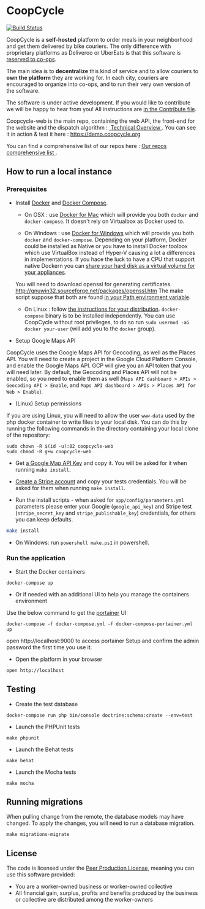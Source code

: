 CoopCycle
=========

[![Build Status](https://travis-ci.org/coopcycle/coopcycle-web.svg?branch=master)](https://travis-ci.org/coopcycle/coopcycle-web)

CoopCycle is a **self-hosted** platform to order meals in your neighborhood and get them delivered by bike couriers. The only difference with proprietary platforms as Deliveroo or UberEats is that this software is [reserved to co-ops](#license).

The main idea is to **decentralize** this kind of service and to allow couriers to **own the platform** they are working for.
In each city, couriers are encouraged to organize into co-ops, and to run their very own version of the software.

The software is under active development. If you would like to contribute we will be happy to hear from you! All instructions are [in the Contribute file](CONTRIBUTING.md).

Coopcycle-web is the main repo, containing the web API, the front-end for the website and the dispatch algorithm : [ Technical Overview ](https://github.com/coopcycle/coopcycle-web/wiki/Technical-Overview). You can see it in action & test it here : https://demo.coopcycle.org

You can find a comprehensive list of our repos here : [ Our repos comprehensive list ](https://github.com/coopcycle/coopcycle-web/wiki/Our-repos-comprehensive-list).

How to run a local instance
--------------

### Prerequisites

* Install [Docker](https://www.docker.com/) and [Docker Compose](https://docs.docker.com/compose/install).

    - On OSX : use [Docker for Mac](https://www.docker.com/docker-mac) which will provide you both `docker` and `docker-compose`. It doesn't rely on Virtualbox as Docker used to.

    - On Windows : use [Docker for Windows](https://www.docker.com/docker-windows) which will provide you both `docker` and `docker-compose`. Depending on your platform, Docker could be installed as Native or you have to install Docker toolbox which use VirtualBox instead of Hyper-V causing a lot a differences in implementations. If you hace the luck to have a CPU that support native Dockern you can [share your hard disk as a virtual volume for your appliances](https://blogs.msdn.microsoft.com/stevelasker/2016/06/14/configuring-docker-for-windows-volumes/).

    You will need to download openssl for generating certificates.
    http://gnuwin32.sourceforge.net/packages/openssl.htm
    The make script suppose that both are found [in your Path environment variable](https://www.computerhope.com/issues/ch000549.htm).

    - On Linux : follow [the instructions for your distribution](https://docs.docker.com/engine/installation/). `docker-compose` binary is to be installed independently. You can use CoopCycle without root privileges, to do so run `sudo usermod -aG docker your-user` (will add you to the `docker` group).

* Setup Google Maps API

CoopCycle uses the Google Maps API for Geocoding, as well as the Places API.
You will need to create a project in the Google Cloud Platform Console, and
enable the Google Maps API. GCP will give you an API token that you will need
later.  By default, the Geocoding and Places API will not be enabled, so you
need to enable them as well (`Maps API dashboard > APIs > Geocoding API >
Enable`, and `Maps API dashboard > APIs > Places API for Web > Enable`).

* (Linux) Setup permissions

If you are using Linux, you will need to allow the user `www-data` used by the
php docker container to write files to your local disk. You can do this by running
the following commands in the directory containing your local clone of the
repository:

```
sudo chown -R $(id -u):82 coopcycle-web
sudo chmod -R g+w coopcycle-web
```

* Get [a Google Map API Key](https://developers.google.com/maps/documentation/javascript/get-api-key#key) and copy it. You will be asked for it when running `make install`.

* [Create a Stripe account](https://dashboard.stripe.com/register) and copy your tests credentials. You will be asked for them when running `make install`.

* Run the install scripts - when asked for `app/config/parameters.yml` parameters please enter your Google (`google_api_key`) and Stripe test (`stripe_secret_key` and `stripe_publishable_key`) credentials, for others you can keep defaults.
```sh
make install
```

* On Windows: run `powershell make.ps1` in powershell.

### Run the application

* Start the Docker containers
```
docker-compose up
```

* Or if needed with an additional UI to help you manage the containers environment

Use the below command to get the [portainer](https://portainer.io/) UI:
```
docker-compose -f docker-compose.yml -f docker-compose-portainer.yml up
```
open http://localhost:9000 to access portainer
Setup and confirm the admin password the first time you use it.

* Open the platform in your browser
```
open http://localhost
```

Testing
-------

* Create the test database

```
docker-compose run php bin/console doctrine:schema:create --env=test
```

* Launch the PHPUnit tests

```
make phpunit
```

* Launch the Behat tests

```
make behat
```

* Launch the Mocha tests

```
make mocha
```

Running migrations
-------

When pulling change from the remote, the database models may have changed. To apply the changes, you will need to run a database migration.

```
make migrations-migrate
```

License
-------

The code is licensed under the [Peer Production License](https://wiki.p2pfoundation.net/Peer_Production_License), meaning you can use this software provided:

* You are a worker-owned business or worker-owned collective
* All financial gain, surplus, profits and benefits produced by the business or collective are distributed among the worker-owners
